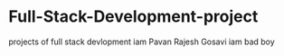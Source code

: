 # Full-Stack-Development-project
projects of full stack devlopment
iam Pavan Rajesh Gosavi
iam bad boy

